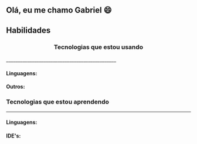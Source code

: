 ## Olá, eu me chamo Gabriel 😄

## Habilidades

<h3 style="text-align:center">Tecnologias que estou usando</h3>
_______________________________________________

#### Linguagens:

#### Outros:



### Tecnologias que estou aprendendo
_______________________________________________

#### Linguagens:

#### IDE's: